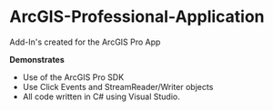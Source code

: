 # ArcGIS-Professional-Application
Add-In's created for the ArcGIS Pro App

**Demonstrates**
* Use of the ArcGIS Pro SDK
* Use Click Events and StreamReader/Writer objects
* All code written in C# using Visual Studio.
